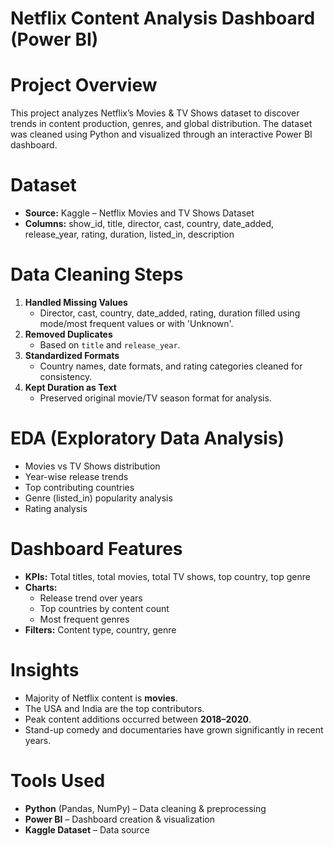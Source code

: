 # Netflix Content Analysis Dashboard (Power BI)

# Project Overview
This project analyzes Netflix’s Movies & TV Shows dataset to discover trends in content production, genres, and global distribution. The dataset was cleaned using Python and visualized through an interactive Power BI dashboard.

# Dataset
- **Source:** Kaggle – Netflix Movies and TV Shows Dataset
- **Columns:** show_id, title, director, cast, country, date_added, release_year, rating, duration, listed_in, description

# Data Cleaning Steps
1. **Handled Missing Values**
   - Director, cast, country, date_added, rating, duration filled using mode/most frequent values or with 'Unknown'.
2. **Removed Duplicates**
   - Based on `title` and `release_year`.
3. **Standardized Formats**
   - Country names, date formats, and rating categories cleaned for consistency.
4. **Kept Duration as Text**
   - Preserved original movie/TV season format for analysis.

# EDA (Exploratory Data Analysis)
- Movies vs TV Shows distribution
- Year-wise release trends
- Top contributing countries
- Genre (listed_in) popularity analysis
- Rating analysis

# Dashboard Features
- **KPIs:** Total titles, total movies, total TV shows, top country, top genre
- **Charts:**
  - Release trend over years
  - Top countries by content count
  - Most frequent genres
- **Filters:** Content type, country, genre

# Insights
- Majority of Netflix content is **movies**.
- The USA and India are the top contributors.
- Peak content additions occurred between **2018–2020**.
- Stand-up comedy and documentaries have grown significantly in recent years.

# Tools Used
- **Python** (Pandas, NumPy) – Data cleaning & preprocessing
- **Power BI** – Dashboard creation & visualization
- **Kaggle Dataset** – Data source
